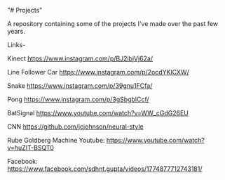 "# Projects" 

A repository containing some of the projects I've made over the past few years.


Links-

Kinect
https://www.instagram.com/p/BJ2ibjVj62a/

Line Follower Car
https://www.instagram.com/p/2ocdYKlCXW/

Snake
https://www.instagram.com/p/39gnu1FCfa/

Pong
https://www.instagram.com/p/3gSbgblCcf/

BatSignal
https://www.youtube.com/watch?v=WW_cGdG26EU


CNN
https://github.com/jcjohnson/neural-style

Rube Goldberg Machine
Youtube:  https://www.youtube.com/watch?v=huZIT-BSQT0

Facebook: https://www.facebook.com/sdhnt.gupta/videos/1774877712743181/

